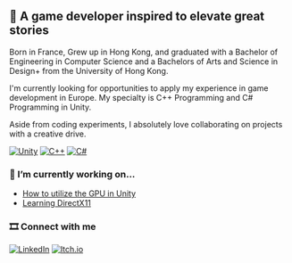 ## 🐻 A game developer inspired to elevate great stories

Born in France, Grew up in Hong Kong, and graduated with a Bachelor of Engineering in Computer Science and a Bachelors of Arts and Science in Design+ from the University of Hong Kong.

I'm currently looking for opportunities to apply my experience in game development in Europe. My specialty is C++ Programming and C# Programming in Unity.

Aside from coding experiments, I absolutely love collaborating on projects with a creative drive.

[![Unity](https://img.shields.io/badge/Unity-%23000000.svg?style=for-the-badge&logo=unity&logoColor=white)](#) [![C++](https://img.shields.io/badge/C++-%2300599C.svg?style=for-the-badge&logo=c%2B%2B&logoColor=white)](#)
[![C#](https://custom-icon-badges.demolab.com/badge/C%23-%23239120.svg?style=for-the-badge&logo=cshrp&logoColor=white)](#)

### 🔭 I’m currently working on... 
- [How to utilize the GPU in Unity](https://github.com/raphaeleg/CatlikeTutorials/tree/Basics)
- [Learning DirectX11](https://github.com/raphaeleg/DirectX11_Basics)

### 🎞️ Connect with me
[![LinkedIn](https://img.shields.io/badge/Linkedin-%230077B5.svg?style=for-the-badge&logo=linkedin&logoColor=white)](https://www.linkedin.com/in/raphaele-michelle-guillemot-6a34271a8/)
[![Itch.io](https://img.shields.io/badge/itch.io-%23FF0B34.svg?style=for-the-badge&logo=Itch.io&logoColor=white)](https://raphaeleg.itch.io/)


<!--
**raphaeleg/raphaeleg** is a ✨ _special_ ✨ repository because its `README.md` (this file) appears on your GitHub profile.

Here are some ideas to get you started:

- 🔭 I’m currently working on ...
- 🌱 I’m currently learning ...
- 👯 I’m looking to collaborate on ...
- 🤔 I’m looking for help with ...
- 💬 Ask me about ...
- 📫 How to reach me: ...
- 😄 Pronouns: ...
- ⚡ Fun fact: ...
-->
